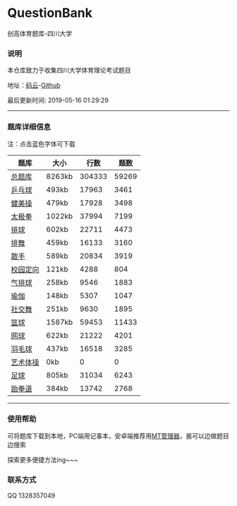 # QuestionBank
创高体育题库-四川大学

### 说明
本仓库致力于收集四川大学体育理论考试题目  

地址：[码云](https://gitee.com/cherry-l/QuestionBank "码云")-[Github](https://github.com/s8cm/QuestionBank "Github")

最后更新时间: 2019-05-16 01:29:29  

***

### 题库详细信息

注：点击蓝色字体可下载  

题库 | 大小 | 行数 | 题数
-|-|-|-
[总题库](http://im.s8cm.cn/总题库.txt?attname= "总题库")| 8263kb | 304333 | 59269
[乒乓球](http://im.s8cm.cn/乒乓球.txt?attname= "乒乓球")| 493kb | 17963 | 3461
[健美操](http://im.s8cm.cn/健美操.txt?attname= "健美操")| 479kb | 17928 | 3498
[太极拳](http://im.s8cm.cn/太极拳.txt?attname= "太极拳")| 1022kb | 37994 | 7199
[排球](http://im.s8cm.cn/排球.txt?attname= "排球")| 602kb | 22711 | 4473
[排舞](http://im.s8cm.cn/排舞.txt?attname= "排舞")| 459kb | 16133 | 3160
[散手](http://im.s8cm.cn/散手.txt?attname= "散手")| 589kb | 20834 | 3919
[校园定向](http://im.s8cm.cn/校园定向.txt?attname= "校园定向")| 121kb | 4288 | 804
[气排球](http://im.s8cm.cn/气排球.txt?attname= "气排球")| 258kb | 9546 | 1883
[瑜伽](http://im.s8cm.cn/瑜伽.txt?attname= "瑜伽")| 148kb | 5307 | 1047
[社交舞](http://im.s8cm.cn/社交舞.txt?attname= "社交舞")| 251kb | 9630 | 1895
[篮球](http://im.s8cm.cn/篮球.txt?attname= "篮球")| 1587kb | 59453 | 11433
[网球](http://im.s8cm.cn/网球.txt?attname= "网球")| 622kb | 21222 | 4201
[羽毛球](http://im.s8cm.cn/羽毛球.txt?attname= "羽毛球")| 437kb | 16518 | 3285
[艺术体操](http://im.s8cm.cn/艺术体操.txt?attname= "艺术体操")| 0kb | 0 | 0
[足球](http://im.s8cm.cn/足球.txt?attname= "足球")| 805kb | 31034 | 6243
[跆拳道](http://im.s8cm.cn/跆拳道.txt?attname= "跆拳道")| 384kb | 13742 | 2768  


***
### 使用帮助

可将题库下载到本地，PC端用记事本，安卓端推荐用[MT管理器](https://www.coolapk.com/apk/bin.mt.plus "With a Title")，酱可以边做题目边搜索  

探索更多便捷方法ing~~~

### 联系方式
QQ 1328357049

